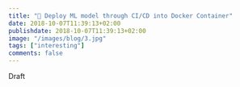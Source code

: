 ```yaml
---
title: "🚀 Deploy ML model through CI/CD into Docker Container"
date: 2018-10-07T11:39:13+02:00
publishdate: 2018-10-07T11:39:13+02:00
image: "/images/blog/3.jpg"
tags: ["interesting"]
comments: false
---
```

Draft
